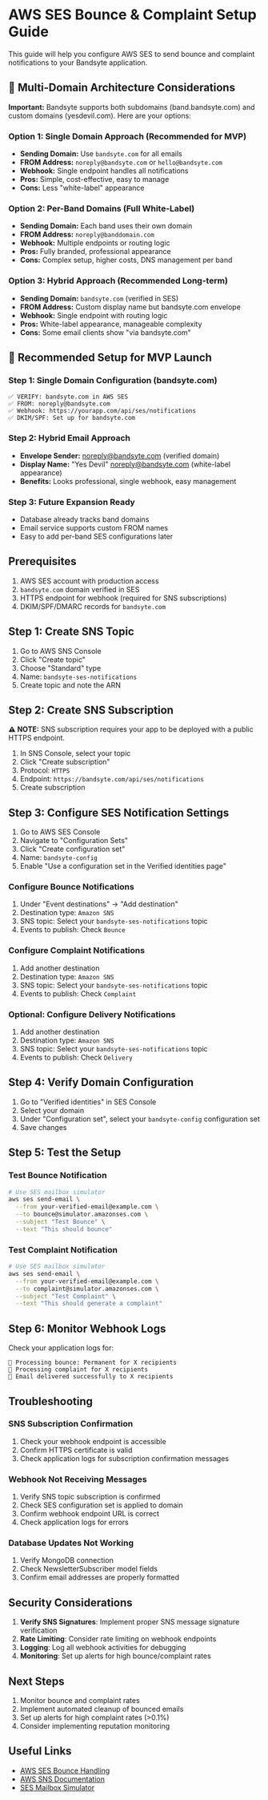 # AWS SES Bounce & Complaint Setup Guide

This guide will help you configure AWS SES to send bounce and complaint notifications to your Bandsyte application.

## 🎯 Multi-Domain Architecture Considerations

**Important:** Bandsyte supports both subdomains (band.bandsyte.com) and custom domains (yesdevil.com). Here are your options:

### Option 1: Single Domain Approach (Recommended for MVP)

- **Sending Domain:** Use `bandsyte.com` for all emails
- **FROM Address:** `noreply@bandsyte.com` or `hello@bandsyte.com`
- **Webhook:** Single endpoint handles all notifications
- **Pros:** Simple, cost-effective, easy to manage
- **Cons:** Less "white-label" appearance

### Option 2: Per-Band Domains (Full White-Label)

- **Sending Domain:** Each band uses their own domain
- **FROM Address:** `noreply@banddomain.com`
- **Webhook:** Multiple endpoints or routing logic
- **Pros:** Fully branded, professional appearance
- **Cons:** Complex setup, higher costs, DNS management per band

### Option 3: Hybrid Approach (Recommended Long-term)

- **Sending Domain:** `bandsyte.com` (verified in SES)
- **FROM Address:** Custom display name but bandsyte.com envelope
- **Webhook:** Single endpoint with routing logic
- **Pros:** White-label appearance, manageable complexity
- **Cons:** Some email clients show "via bandsyte.com"

## 🚀 Recommended Setup for MVP Launch

### Step 1: Single Domain Configuration (bandsyte.com)

```
✅ VERIFY: bandsyte.com in AWS SES
✅ FROM: noreply@bandsyte.com
✅ Webhook: https://yourapp.com/api/ses/notifications
✅ DKIM/SPF: Set up for bandsyte.com
```

### Step 2: Hybrid Email Approach

- **Envelope Sender:** noreply@bandsyte.com (verified domain)
- **Display Name:** "Yes Devil" <noreply@bandsyte.com> (white-label appearance)
- **Benefits:** Looks professional, single webhook, easy management

### Step 3: Future Expansion Ready

- Database already tracks band domains
- Email service supports custom FROM names
- Easy to add per-band SES configurations later

## Prerequisites

1. AWS SES account with production access
2. `bandsyte.com` domain verified in SES
3. HTTPS endpoint for webhook (required for SNS subscriptions)
4. DKIM/SPF/DMARC records for `bandsyte.com`

## Step 1: Create SNS Topic

1. Go to AWS SNS Console
2. Click "Create topic"
3. Choose "Standard" type
4. Name: `bandsyte-ses-notifications`
5. Create topic and note the ARN

## Step 2: Create SNS Subscription

**⚠️ NOTE:** SNS subscription requires your app to be deployed with a public HTTPS endpoint.

1. In SNS Console, select your topic
2. Click "Create subscription"
3. Protocol: `HTTPS`
4. Endpoint: `https://bandsyte.com/api/ses/notifications`
5. Create subscription

## Step 3: Configure SES Notification Settings

1. Go to AWS SES Console
2. Navigate to "Configuration Sets"
3. Click "Create configuration set"
4. Name: `bandsyte-config`
5. Enable "Use a configuration set in the Verified identities page"

### Configure Bounce Notifications

1. Under "Event destinations" → "Add destination"
2. Destination type: `Amazon SNS`
3. SNS topic: Select your `bandsyte-ses-notifications` topic
4. Events to publish: Check `Bounce`

### Configure Complaint Notifications

1. Add another destination
2. Destination type: `Amazon SNS`
3. SNS topic: Select your `bandsyte-ses-notifications` topic
4. Events to publish: Check `Complaint`

### Optional: Configure Delivery Notifications

1. Add another destination
2. Destination type: `Amazon SNS`
3. SNS topic: Select your `bandsyte-ses-notifications` topic
4. Events to publish: Check `Delivery`

## Step 4: Verify Domain Configuration

1. Go to "Verified identities" in SES Console
2. Select your domain
3. Under "Configuration set", select your `bandsyte-config` configuration set
4. Save changes

## Step 5: Test the Setup

### Test Bounce Notification

```bash
# Use SES mailbox simulator
aws ses send-email \
  --from your-verified-email@example.com \
  --to bounce@simulator.amazonses.com \
  --subject "Test Bounce" \
  --text "This should bounce"
```

### Test Complaint Notification

```bash
# Use SES mailbox simulator
aws ses send-email \
  --from your-verified-email@example.com \
  --to complaint@simulator.amazonses.com \
  --subject "Test Complaint" \
  --text "This should generate a complaint"
```

## Step 6: Monitor Webhook Logs

Check your application logs for:

```
📧 Processing bounce: Permanent for X recipients
📧 Processing complaint for X recipients
📧 Email delivered successfully to X recipients
```

## Troubleshooting

### SNS Subscription Confirmation

1. Check your webhook endpoint is accessible
2. Confirm HTTPS certificate is valid
3. Check application logs for subscription confirmation messages

### Webhook Not Receiving Messages

1. Verify SNS topic subscription is confirmed
2. Check SES configuration set is applied to domain
3. Confirm webhook endpoint URL is correct
4. Check application logs for errors

### Database Updates Not Working

1. Verify MongoDB connection
2. Check NewsletterSubscriber model fields
3. Confirm email addresses are properly formatted

## Security Considerations

1. **Verify SNS Signatures**: Implement proper SNS message signature verification
2. **Rate Limiting**: Consider rate limiting on webhook endpoints
3. **Logging**: Log all webhook activities for debugging
4. **Monitoring**: Set up alerts for high bounce/complaint rates

## Next Steps

1. Monitor bounce and complaint rates
2. Implement automated cleanup of bounced emails
3. Set up alerts for high complaint rates (>0.1%)
4. Consider implementing reputation monitoring

## Useful Links

- [AWS SES Bounce Handling](https://docs.aws.amazon.com/ses/latest/DeveloperGuide/bounce-complaint-notifications.html)
- [AWS SNS Documentation](https://docs.aws.amazon.com/sns/latest/dg/welcome.html)
- [SES Mailbox Simulator](https://docs.aws.amazon.com/ses/latest/DeveloperGuide/mailbox-simulator.html)
